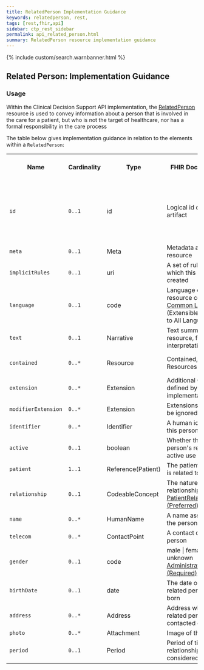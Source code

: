 ```yaml
---
title: RelatedPerson Implementation Guidance
keywords: relatedperson, rest,
tags: [rest,fhir,api]
sidebar: ctp_rest_sidebar
permalink: api_related_person.html
summary: RelatedPerson resource implementation guidance
---
```


{% include custom/search.warnbanner.html %}

## Related Person: Implementation Guidance ##

### Usage ###

Within the Clinical Decision Support API implementation, the [RelatedPerson](http://hl7.org/fhir/STU3/relatedperson.html) resource is used to convey information about a person that is involved in the care for a patient, but who is not the target of healthcare, nor has a formal responsibility in the care process

The table below gives implementation guidance in relation to the elements within a `RelatedPerson`:

<table  style="min-width:100%;width:100%">
<tr>
<th  style="width:10%;">Name</th>
<th  style="width:10%;">Cardinality</th>
<th  style="width:10%;">Type</th>
<th  style="width:35%;">FHIR Documentation</th>
<th  style="width:35%;">CDS Implementation Guidance</th>
</tr>
<tr>
<td><code  class="highlighter-rouge">id</code></td>
<td><code  class="highlighter-rouge">0..1</code></td>
<td>id</td>
<td>Logical id of this artifact</td>
<td>Note that this will always be populated except when the resource is being created (initial creation call)
</td>
</tr>
<tr>
<td><code  class="highlighter-rouge">meta</code></td>
<td><code  class="highlighter-rouge">0..1</code></td>
<td>Meta</td>
<td>Metadata about the resource</td>
<td></td>
</tr>
<tr>
<td><code  class="highlighter-rouge">implicitRules</code></td>
<td><code  class="highlighter-rouge">0..1</code></td>
<td>uri</td>
<td>A set of rules under which this content was created</td>
<td></td>
</tr>
<tr>
<td><code  class="highlighter-rouge">language</code></td>
<td><code  class="highlighter-rouge">0..1</code></td>
<td>code</td>
<td>Language of the resource content. <br /> <a  href="http://hl7.org/fhir/stu3/valueset-languages.html">Common
Languages</a> (Extensible but limited to All Languages)</td>
<td></td>
</tr>
<tr>
<td><code  class="highlighter-rouge">text</code></td>
<td><code  class="highlighter-rouge">0..1</code></td>
<td>Narrative</td>
<td>Text summary of the resource, for human interpretation</td>
<td></td>
</tr>
<tr>
<td><code  class="highlighter-rouge">contained</code></td>
<td><code  class="highlighter-rouge">0..*</code></td>
<td>Resource</td>
<td>Contained, inline Resources</td>
<td>This SHOULD NOT be populated</td>
</tr>
<tr>
<td><code  class="highlighter-rouge">extension</code></td>
<td><code  class="highlighter-rouge">0..*</code></td>
<td>Extension</td>
<td>Additional Content defined by implementations</td>
<td></td>
</tr>
<tr>
<td><code  class="highlighter-rouge">modifierExtension</code></td>
<td><code  class="highlighter-rouge">0..*</code></td>
<td>Extension</td>
<td>Extensions that cannot be ignored</td>
<td></td>
</tr>
<tr>
<td><code  class="highlighter-rouge">identifier</code></td>
<td><code  class="highlighter-rouge">0..*</code></td>
<td>Identifier</td>
<td>A human identifier for this person</td>
<td></td>
</tr>
<tr>
<td><code  class="highlighter-rouge">active</code></td>
<td><code  class="highlighter-rouge">0..1</code></td>
<td>boolean</td>
<td>Whether this related person's record is in active use</td>
<td></td>
</tr>
<tr>
<td><code  class="highlighter-rouge">patient</code></td>
<td><code  class="highlighter-rouge">1..1</code></td>
<td>Reference(Patient)</td>
<td>The patient this person is related to</td>
  <td></td>
</tr>
<tr>
<td><code  class="highlighter-rouge">relationship</code></td>
<td><code  class="highlighter-rouge">0..1</code></td>
<td>CodeableConcept</td>
<td>The nature of this relationship<br/><a  href="http://hl7.org/fhir/STU3/valueset-relatedperson-relationshiptype.html">PatientRelationshipType (Preferred)</a></td>
<td></td>
</tr>
<tr>
<td><code  class="highlighter-rouge">name</code></td>
<td><code  class="highlighter-rouge">0..*</code></td>
<td>HumanName</td>
<td>A name associated with the person</td>
<td></td>
</tr>
<tr>
<td><code  class="highlighter-rouge">telecom</code></td>
<td><code  class="highlighter-rouge">0..*</code></td>
<td>ContactPoint</td>
<td>A contact detail for the person</td>
<td></td>
</tr>
<tr>
<td><code  class="highlighter-rouge">gender</code></td>
<td><code  class="highlighter-rouge">0..1</code></td>
<td>code</td>
<td>male | female | other | unknown<br /><a  href="http://hl7.org/fhir/STU3/valueset-administrative-gender.html">AdministrativeGender (Required)</a></td>
<td></td>
</tr>
<tr>
<td><code  class="highlighter-rouge">birthDate</code></td>
<td><code  class="highlighter-rouge">0..1</code></td>
<td>date</td>
<td>The date on which the related person was born</td>
<td></td>
</tr>
<tr>
<td><code  class="highlighter-rouge">address</code></td>
<td><code  class="highlighter-rouge">0..*</code></td>
<td>Address</td>
<td>Address where the related person can be contacted or visited</td>
<td></td>
</tr>
<tr>
<td><code  class="highlighter-rouge">photo</code></td>
<td><code  class="highlighter-rouge">0..*</code></td>
<td>Attachment</td>
<td>Image of the person</td>
<td></td>
</tr>
<tr>
<td><code  class="highlighter-rouge">period</code></td>
<td><code  class="highlighter-rouge">0..1</code></td>
<td>Period</td>
<td>Period of time that this relationship is considered valid</td>
<td></td>
</tr>
</table>
<!--stackedit_data:
eyJoaXN0b3J5IjpbLTEyNzAzNzgzNTAsLTQzODgyNjM0XX0=
-->
